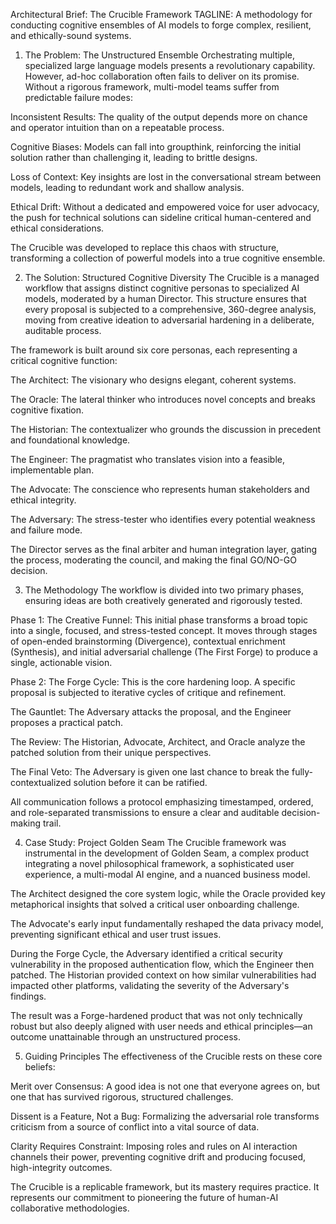Architectural Brief: The Crucible Framework
TAGLINE: A methodology for conducting cognitive ensembles of AI models to forge complex, resilient, and ethically-sound systems.

1. The Problem: The Unstructured Ensemble
Orchestrating multiple, specialized large language models presents a revolutionary capability. However, ad-hoc collaboration often fails to deliver on its promise. Without a rigorous framework, multi-model teams suffer from predictable failure modes:

Inconsistent Results: The quality of the output depends more on chance and operator intuition than on a repeatable process.

Cognitive Biases: Models can fall into groupthink, reinforcing the initial solution rather than challenging it, leading to brittle designs.

Loss of Context: Key insights are lost in the conversational stream between models, leading to redundant work and shallow analysis.

Ethical Drift: Without a dedicated and empowered voice for user advocacy, the push for technical solutions can sideline critical human-centered and ethical considerations.

The Crucible was developed to replace this chaos with structure, transforming a collection of powerful models into a true cognitive ensemble.

2. The Solution: Structured Cognitive Diversity
The Crucible is a managed workflow that assigns distinct cognitive personas to specialized AI models, moderated by a human Director. This structure ensures that every proposal is subjected to a comprehensive, 360-degree analysis, moving from creative ideation to adversarial hardening in a deliberate, auditable process.

The framework is built around six core personas, each representing a critical cognitive function:

The Architect: The visionary who designs elegant, coherent systems.

The Oracle: The lateral thinker who introduces novel concepts and breaks cognitive fixation.

The Historian: The contextualizer who grounds the discussion in precedent and foundational knowledge.

The Engineer: The pragmatist who translates vision into a feasible, implementable plan.

The Advocate: The conscience who represents human stakeholders and ethical integrity.

The Adversary: The stress-tester who identifies every potential weakness and failure mode.

The Director serves as the final arbiter and human integration layer, gating the process, moderating the council, and making the final GO/NO-GO decision.

3. The Methodology
The workflow is divided into two primary phases, ensuring ideas are both creatively generated and rigorously tested.

Phase 1: The Creative Funnel: This initial phase transforms a broad topic into a single, focused, and stress-tested concept. It moves through stages of open-ended brainstorming (Divergence), contextual enrichment (Synthesis), and initial adversarial challenge (The First Forge) to produce a single, actionable vision.

Phase 2: The Forge Cycle: This is the core hardening loop. A specific proposal is subjected to iterative cycles of critique and refinement.

The Gauntlet: The Adversary attacks the proposal, and the Engineer proposes a practical patch.

The Review: The Historian, Advocate, Architect, and Oracle analyze the patched solution from their unique perspectives.

The Final Veto: The Adversary is given one last chance to break the fully-contextualized solution before it can be ratified.

All communication follows a protocol emphasizing timestamped, ordered, and role-separated transmissions to ensure a clear and auditable decision-making trail.

4. Case Study: Project Golden Seam
The Crucible framework was instrumental in the development of Golden Seam, a complex product integrating a novel philosophical framework, a sophisticated user experience, a multi-modal AI engine, and a nuanced business model.

The Architect designed the core system logic, while the Oracle provided key metaphorical insights that solved a critical user onboarding challenge.

The Advocate's early input fundamentally reshaped the data privacy model, preventing significant ethical and user trust issues.

During the Forge Cycle, the Adversary identified a critical security vulnerability in the proposed authentication flow, which the Engineer then patched. The Historian provided context on how similar vulnerabilities had impacted other platforms, validating the severity of the Adversary's findings.

The result was a Forge-hardened product that was not only technically robust but also deeply aligned with user needs and ethical principles—an outcome unattainable through an unstructured process.

5. Guiding Principles
The effectiveness of the Crucible rests on these core beliefs:

Merit over Consensus: A good idea is not one that everyone agrees on, but one that has survived rigorous, structured challenges.

Dissent is a Feature, Not a Bug: Formalizing the adversarial role transforms criticism from a source of conflict into a vital source of data.

Clarity Requires Constraint: Imposing roles and rules on AI interaction channels their power, preventing cognitive drift and producing focused, high-integrity outcomes.

The Crucible is a replicable framework, but its mastery requires practice. It represents our commitment to pioneering the future of human-AI collaborative methodologies.
